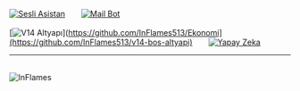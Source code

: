 [![Sesli Asistan](https://github-readme-stats.vercel.app/api/pin/?username=InFlames513&repo=Sesli-Asistan&&bg_color=151515&text_color=ffffff)](https://github.com/InFlames513/Sesli-Asistan)
&ensp;&ensp;&ensp;
[![Mail Bot](https://github-readme-stats.vercel.app/api/pin/?username=InFlames513&repo=Discord-E-posta-Do-rulama-Mail-Form&&bg_color=151515&text_color=ffffff)](https://github.com/InFlames513/Discord-E-posta-Do-rulama-Mail-Form)
<br><br>
[![V14 Altyapı](https://github-readme-stats.vercel.app/api/pin/?username=InFlames513&repo=v14-bos-altyapi&&bg_color=151515&text_color=ffffff)](https://github.com/InFlames513/Ekonomi](https://github.com/InFlames513/v14-bos-altyapi)
&ensp;&ensp;&ensp;
[![Yapay Zeka](https://github-readme-stats.vercel.app/api/pin/?username=InFlames513&repo=basit-yapay-zeka-apisi&&bg_color=151515&text_color=ffffff)](https://github.com/InFlames513/basit-yapay-zeka-apisi)
<br><hr><br>
![InFlames](https://github-readme-stats.vercel.app/api/top-langs/?username=InFlames513&&title_color=daf7dc&layout=compact&text_color=daf7dc&bg_color=151515)
